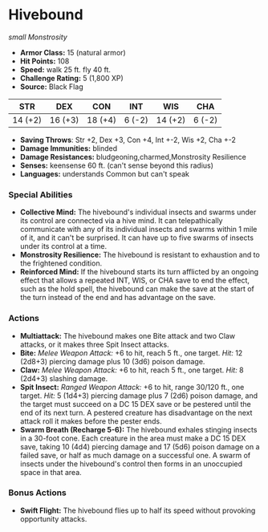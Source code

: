 # Hivebound

*small* *Monstrosity*

- **Armor Class:** 15 (natural armor)
- **Hit Points:** 108 
- **Speed:** walk 25 ft. fly 40 ft.
- **Challenge Rating:** 5 (1,800 XP)
- **Source:** Black Flag

| STR | DEX | CON | INT | WIS | CHA |
| --- | --- | --- | --- | --- | --- |
| 14 (+2) | 16 (+3) | 18 (+4) | 6 (-2) | 14 (+2) | 6 (-2) |

- **Saving Throws**: Str +2, Dex +3, Con +4, Int +-2, Wis +2, Cha +-2
- **Damage Immunities:** blinded
- **Damage Resistances:** bludgeoning,charmed,Monstrosity Resilience
- **Senses:** keensense 60 ft. (can't sense beyond this radius)
- **Languages:** understands Common but can't speak

### Special Abilities

- **Collective Mind:** The hivebound's individual insects and swarms under its control are connected via a hive mind. It can telepathically communicate with any of its individual insects and swarms within 1 mile of it, and it can't be surprised. It can have up to five swarms of insects under its control at a time.
- **Monstrosity Resilience:** The hivebound is resistant to exhaustion and to the frightened condition.
- **Reinforced Mind:** If the hivebound starts its turn afflicted by an ongoing effect that allows a repeated INT, WIS, or CHA save to end the effect, such as the hold spell, the hivebound can make the save at the start of the turn instead of the end and has advantage on the save.

### Actions

- **Multiattack:** The hivebound makes one Bite attack and two Claw attacks, or it makes three Spit Insect attacks.
- **Bite:** _Melee Weapon Attack:_ +6 to hit, reach 5 ft., one target. _Hit:_ 12 (2d8+3) piercing damage plus 10 (3d6) poison damage.
- **Claw:** _Melee Weapon Attack:_ +6 to hit, reach 5 ft., one target. _Hit:_ 8 (2d4+3) slashing damage.
- **Spit Insect:** _Ranged Weapon Attack:_ +6 to hit, range 30/120 ft., one target. _Hit:_ 5 (1d4+3) piercing damage plus 7 (2d6) poison damage, and the target must succeed on a DC 15 DEX save or be pestered until the end of its next turn. A pestered creature has disadvantage on the next attack roll it makes before the pester ends.
- **Swarm Breath (Recharge 5-6):** The hivebound exhales stinging insects in a 30-foot cone. Each creature in the area must make a DC 15 DEX save, taking 10 (4d4) piercing damage and 17 (5d6) poison damage on a failed save, or half as much damage on a successful one. A swarm of insects under the hivebound's control then forms in an unoccupied space in that area.

### Bonus Actions

- **Swift Flight:** The hivebound flies up to half its speed without provoking opportunity attacks.
